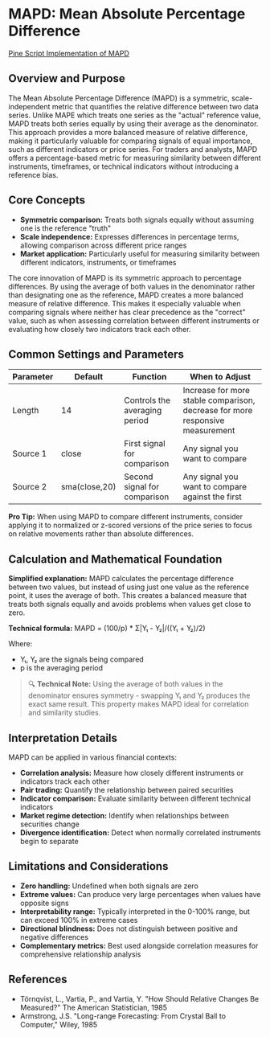 # MAPD: Mean Absolute Percentage Difference

[Pine Script Implementation of MAPD](https://github.com/mihakralj/pinescript/blob/main/indicators/errors/mapd.pine)

## Overview and Purpose

The Mean Absolute Percentage Difference (MAPD) is a symmetric, scale-independent metric that quantifies the relative difference between two data series. Unlike MAPE which treats one series as the "actual" reference value, MAPD treats both series equally by using their average as the denominator. This approach provides a more balanced measure of relative difference, making it particularly valuable for comparing signals of equal importance, such as different indicators or price series. For traders and analysts, MAPD offers a percentage-based metric for measuring similarity between different instruments, timeframes, or technical indicators without introducing a reference bias.

## Core Concepts

* **Symmetric comparison:** Treats both signals equally without assuming one is the reference "truth"
* **Scale independence:** Expresses differences in percentage terms, allowing comparison across different price ranges
* **Market application:** Particularly useful for measuring similarity between different indicators, instruments, or timeframes

The core innovation of MAPD is its symmetric approach to percentage differences. By using the average of both values in the denominator rather than designating one as the reference, MAPD creates a more balanced measure of relative difference. This makes it especially valuable when comparing signals where neither has clear precedence as the "correct" value, such as when assessing correlation between different instruments or evaluating how closely two indicators track each other.

## Common Settings and Parameters

| Parameter | Default | Function | When to Adjust |
|-----------|---------|----------|---------------|
| Length | 14 | Controls the averaging period | Increase for more stable comparison, decrease for more responsive measurement |
| Source 1 | close | First signal for comparison | Any signal you want to compare |
| Source 2 | sma(close,20) | Second signal for comparison | Any signal you want to compare against the first |

**Pro Tip:** When using MAPD to compare different instruments, consider applying it to normalized or z-scored versions of the price series to focus on relative movements rather than absolute differences.

## Calculation and Mathematical Foundation

**Simplified explanation:**
MAPD calculates the percentage difference between two values, but instead of using just one value as the reference point, it uses the average of both. This creates a balanced measure that treats both signals equally and avoids problems when values get close to zero.

**Technical formula:**
MAPD = (100/p) * Σ|Y₁ - Y₂|/((Y₁ + Y₂)/2)

Where:
- Y₁, Y₂ are the signals being compared
- p is the averaging period

> 🔍 **Technical Note:** Using the average of both values in the denominator ensures symmetry - swapping Y₁ and Y₂ produces the exact same result. This property makes MAPD ideal for correlation and similarity studies.

## Interpretation Details

MAPD can be applied in various financial contexts:

* **Correlation analysis:** Measure how closely different instruments or indicators track each other
* **Pair trading:** Quantify the relationship between paired securities
* **Indicator comparison:** Evaluate similarity between different technical indicators
* **Market regime detection:** Identify when relationships between securities change
* **Divergence identification:** Detect when normally correlated instruments begin to separate

## Limitations and Considerations

* **Zero handling:** Undefined when both signals are zero
* **Extreme values:** Can produce very large percentages when values have opposite signs
* **Interpretability range:** Typically interpreted in the 0-100% range, but can exceed 100% in extreme cases
* **Directional blindness:** Does not distinguish between positive and negative differences
* **Complementary metrics:** Best used alongside correlation measures for comprehensive relationship analysis

## References

* Törnqvist, L., Vartia, P., and Vartia, Y. "How Should Relative Changes Be Measured?" The American Statistician, 1985
* Armstrong, J.S. "Long-range Forecasting: From Crystal Ball to Computer," Wiley, 1985
